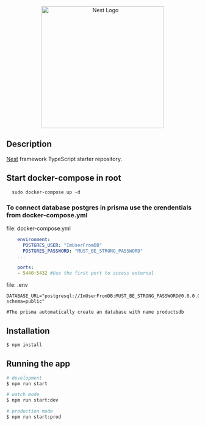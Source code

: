<p align="center">
  <a href="http://nestjs.com/" target="blank"><img src="https://nestjs.com/img/logo_text.svg" width="320" alt="Nest Logo" /></a>
</p>

## Description

[Nest](https://github.com/nestjs/nest) framework TypeScript starter repository.


## Start docker-compose in root
```
  sudo docker-compose up -d
```
### To connect database postgres in prisma use the crendentials from docker-compose.yml

file: docker-compose.yml
```yaml
    environment:
      POSTGRES_USER: "ImUserFromDB"
      POSTGRES_PASSWORD: "MUST_BE_STRONG_PASSWORD"
    ...

    ports:
    - 5440:5432 #Use the first port to access external
```

file: .env
```env
DATABASE_URL="postgresql://ImUserFromDB:MUST_BE_STRONG_PASSWORD@0.0.0.0:5440/productsdb?schema=public" 

#The prisma automatically create an database with name productsdb
```

## Installation
```bash
$ npm install
```

## Running the app

```bash
# development
$ npm run start

# watch mode
$ npm run start:dev

# production mode
$ npm run start:prod
```